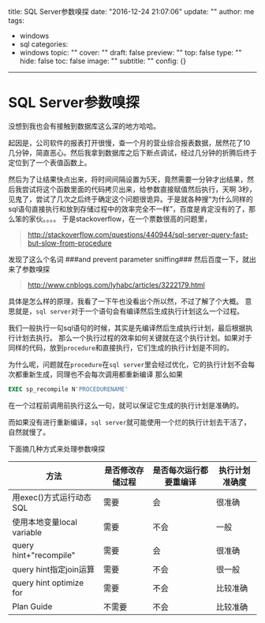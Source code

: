 title: SQL Server参数嗅探
date: "2016-12-24 21:07:06"
update: ""
author: me
tags:
- windows
- sql
categories:
- windows
topic: ""
cover: ""
draft: false
preview: ""
top: false
type: ""
hide: false
toc: false
image: ""
subtitle: ""
config: {}


---



# SQL Server参数嗅探

没想到我也会有接触到数据库这么深的地方哈哈。

起因是，公司软件的报表打开很慢，查一个月的营业综合报表数据，居然花了10几分钟，简直恶心。然后我拿到数据库之后下断点调试，经过几分钟的折腾后终于定位到了一个表值函数上。

然后为了让结果快点出来，将时间间隔设置为5天，竟然需要一分钟才出结果，然后我尝试将这个函数里面的代码拷贝出来，给参数直接赋值然后执行，天啊 3秒，见鬼了，尝试了几次之后终于确定这个问题很诡异。于是就各种搜“为什么同样的sql语句直接执行和放到存储过程中的效率完全不一样”，百度是肯定没有的了，那么笨的家伙。。。。
于是stackoverflow，在一个票数很高的问题里，

> http://stackoverflow.com/questions/440944/sql-server-query-fast-but-slow-from-procedure

发现了这么个名词
###and prevent parameter sniffing###
然后百度一下，就出来了参数嗅探

> http://www.cnblogs.com/lyhabc/articles/3222179.html

具体是怎么样的原理，我看了一下午也没看出个所以然，不过了解了个大概。
意思就是，`sql server`对于一个语句会有编译然后生成执行计划这么一个过程。

我们一般执行一句sql语句的时候，其实是先编译然后生成执行计划，最后根据执行计划去执行。
那么一个执行过程的效率如何关键就在这个执行计划。如果对于同样的代码，放到`procedure`和直接执行，它们生成的执行计划是不同的。

为什么呢，问题就在`procedure`在`sql server`里会经过优化，它的执行计划不会每次都重新生成，同理也不会每次调用都重新编译
那么如果
```sql
EXEC sp_recompile N'PROCEDURENAME'
```
在一个过程前调用前执行这么一句，就可以保证它生成的执行计划是准确的。

而如果没有进行重新编译，`sql server`就可能使用一个烂的执行计划去干活了，自然就慢了。

下面摘几种方式来处理参数嗅探

|方法|是否修改存储过程|是否每次运行都要重编译|执行计划准确度|
|---|--------------|-------------------|------------|
|用exec()方式运行动态SQL|需要|会|很准确|
|使用本地变量local variable|需要|不会|一般|
|query hint+"recompile" |需要|会|很准确|
|query  hint指定join运算 |需要|不会|很一般|
|query hint optimize for|需要|不会|比较准确|
|Plan Guide|不需要|不会|比较准确|
